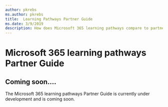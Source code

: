 ```yaml
---
author: pkrebs
ms.author: pkrebs
title:  Learning Pathways Partner Guide
ms.date: 3/9/2019
description: How does Microsoft 365 learning pathways compare to partner offerings from companies that provide enterprise training services?
---
```


# Microsoft 365 learning pathways Partner Guide

## Coming soon....
The Microsoft 365 learning pathways Partner Guide is currently under development and is coming soon.
 

